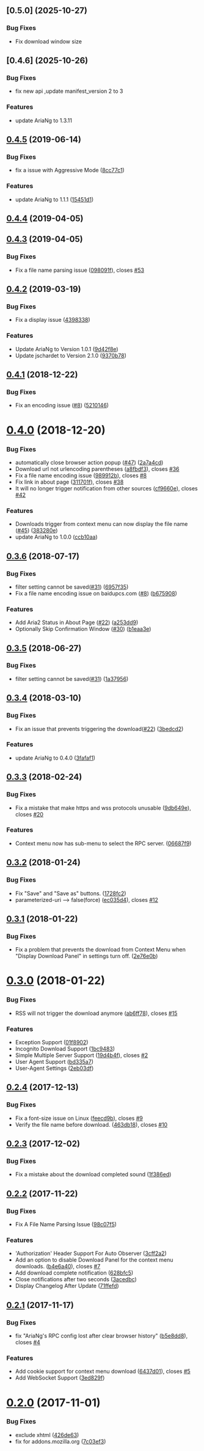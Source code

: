 ## [0.5.0] (2025-10-27)


### Bug Fixes

* Fix download window size


## [0.4.6] (2025-10-26)


### Bug Fixes

* fix new api ,update manifest_version 2 to 3


### Features

* update AriaNg to 1.3.11



## [0.4.5](https://github.com/RossWang/Aria2-Integration/compare/0.4.4...0.4.5) (2019-06-14)


### Bug Fixes

* fix a issue with Aggressive Mode ([8cc77c1](https://github.com/RossWang/Aria2-Integration/commit/8cc77c1))


### Features

* update AriaNg to 1.1.1 ([15451d1](https://github.com/RossWang/Aria2-Integration/commit/15451d1))



## [0.4.4](https://github.com/RossWang/Aria2-Integration/compare/0.4.3...0.4.4) (2019-04-05)



## [0.4.3](https://github.com/RossWang/Aria2-Integration/compare/0.4.2...0.4.3) (2019-04-05)


### Bug Fixes

* Fix a file name parsing issue ([098091f](https://github.com/RossWang/Aria2-Integration/commit/098091f)), closes [#53](https://github.com/RossWang/Aria2-Integration/issues/53)



## [0.4.2](https://github.com/RossWang/Aria2-Integration/compare/0.4.1...0.4.2) (2019-03-19)


### Bug Fixes

* Fix a display issue ([4398338](https://github.com/RossWang/Aria2-Integration/commit/4398338))


### Features

* Update AriaNg to Version 1.0.1 ([9d42f8e](https://github.com/RossWang/Aria2-Integration/commit/9d42f8e))
* Update jschardet to Version 2.1.0 ([9370b78](https://github.com/RossWang/Aria2-Integration/commit/9370b78))



## [0.4.1](https://github.com/RossWang/Aria2-Integration/compare/0.4.0...0.4.1) (2018-12-22)


### Bug Fixes

* Fix an encoding issue ([#8](https://github.com/RossWang/Aria2-Integration/issues/8)) ([5210146](https://github.com/RossWang/Aria2-Integration/commit/5210146))



# [0.4.0](https://github.com/RossWang/Aria2-Integration/compare/0.3.6...0.4.0) (2018-12-20)


### Bug Fixes

* automatically close browser action popup ([#47](https://github.com/RossWang/Aria2-Integration/issues/47)) ([2a7a4cd](https://github.com/RossWang/Aria2-Integration/commit/2a7a4cd))
* Download url not urlencoding parentheses ([a8fbdf3](https://github.com/RossWang/Aria2-Integration/commit/a8fbdf3)), closes [#36](https://github.com/RossWang/Aria2-Integration/issues/36)
* Fix a file name encoding issue ([989912b](https://github.com/RossWang/Aria2-Integration/commit/989912b)), closes [#8](https://github.com/RossWang/Aria2-Integration/issues/8)
* Fix link in about page ([311701f](https://github.com/RossWang/Aria2-Integration/commit/311701f)), closes [#38](https://github.com/RossWang/Aria2-Integration/issues/38)
* It will no longer trigger notification from other sources ([cf9660e](https://github.com/RossWang/Aria2-Integration/commit/cf9660e)), closes [#42](https://github.com/RossWang/Aria2-Integration/issues/42)


### Features

* Downloads trigger from context menu can now display the file name ([#45](https://github.com/RossWang/Aria2-Integration/issues/45)) ([383280e](https://github.com/RossWang/Aria2-Integration/commit/383280e))
* update AriaNg to 1.0.0 ([ccb10aa](https://github.com/RossWang/Aria2-Integration/commit/ccb10aa))



## [0.3.6](https://github.com/RossWang/Aria2-Integration/compare/0.3.5...0.3.6) (2018-07-17)


### Bug Fixes

* filter setting cannot be saved([#31](https://github.com/RossWang/Aria2-Integration/issues/31)) ([6957f35](https://github.com/RossWang/Aria2-Integration/commit/6957f35))
* Fix a file name encoding issue on baidupcs.com ([#8](https://github.com/RossWang/Aria2-Integration/issues/8)) ([b675908](https://github.com/RossWang/Aria2-Integration/commit/b675908))


### Features

* Add Aria2 Status in About Page ([#22](https://github.com/RossWang/Aria2-Integration/issues/22)) ([a253dd9](https://github.com/RossWang/Aria2-Integration/commit/a253dd9))
* Optionally Skip Confirmation Window ([#30](https://github.com/RossWang/Aria2-Integration/issues/30)) ([b1eaa3e](https://github.com/RossWang/Aria2-Integration/commit/b1eaa3e))



## [0.3.5](https://github.com/RossWang/Aria2-Integration/compare/0.3.4...0.3.5) (2018-06-27)


### Bug Fixes

* filter setting cannot be saved([#31](https://github.com/RossWang/Aria2-Integration/issues/31)) ([1a37956](https://github.com/RossWang/Aria2-Integration/commit/1a37956))



## [0.3.4](https://github.com/RossWang/Aria2-Integration/compare/0.3.3...0.3.4) (2018-03-10)


### Bug Fixes

* Fix an issue that prevents triggering the download([#22](https://github.com/RossWang/Aria2-Integration/issues/22)) ([3bedcd2](https://github.com/RossWang/Aria2-Integration/commit/3bedcd2))


### Features

* update AriaNg to 0.4.0 ([3fafaf1](https://github.com/RossWang/Aria2-Integration/commit/3fafaf1))



## [0.3.3](https://github.com/RossWang/Aria2-Integration/compare/0.3.2...0.3.3) (2018-02-24)


### Bug Fixes

* Fix a mistake that make https and wss protocols unusable ([9db649e](https://github.com/RossWang/Aria2-Integration/commit/9db649e)), closes [#20](https://github.com/RossWang/Aria2-Integration/issues/20)


### Features

* Context menu now has sub-menu to select the RPC server. ([06687f9](https://github.com/RossWang/Aria2-Integration/commit/06687f9))



## [0.3.2](https://github.com/RossWang/Aria2-Integration/compare/0.3.1...0.3.2) (2018-01-24)


### Bug Fixes

* Fix "Save" and "Save as" buttons. ([1728fc2](https://github.com/RossWang/Aria2-Integration/commit/1728fc2))
* parameterized-uri --> false(force) ([ec035d4](https://github.com/RossWang/Aria2-Integration/commit/ec035d4)), closes [#12](https://github.com/RossWang/Aria2-Integration/issues/12)



## [0.3.1](https://github.com/RossWang/Aria2-Integration/compare/0.3.0...0.3.1) (2018-01-22)


### Bug Fixes

* Fix a problem that prevents the download from Context Menu when "Display Download Panel" in settings turn off. ([2e76e0b](https://github.com/RossWang/Aria2-Integration/commit/2e76e0b))



# [0.3.0](https://github.com/RossWang/Aria2-Integration/compare/0.2.4...0.3.0) (2018-01-22)


### Bug Fixes

* RSS will not trigger the download anymore ([ab6ff78](https://github.com/RossWang/Aria2-Integration/commit/ab6ff78)), closes [#15](https://github.com/RossWang/Aria2-Integration/issues/15)


### Features

* Exception Support ([01f8902](https://github.com/RossWang/Aria2-Integration/commit/01f8902))
* Incognito Download Support ([1bc9483](https://github.com/RossWang/Aria2-Integration/commit/1bc9483))
* Simple Multiple Server Support ([19d4b4f](https://github.com/RossWang/Aria2-Integration/commit/19d4b4f)), closes [#2](https://github.com/RossWang/Aria2-Integration/issues/2)
* User Agent Support ([bd335a7](https://github.com/RossWang/Aria2-Integration/commit/bd335a7))
* User-Agent Settings ([2eb03df](https://github.com/RossWang/Aria2-Integration/commit/2eb03df))



## [0.2.4](https://github.com/RossWang/Aria2-Integration/compare/0.2.3...0.2.4) (2017-12-13)


### Bug Fixes

* Fix a font-size issue on Linux ([feecd9b](https://github.com/RossWang/Aria2-Integration/commit/feecd9b)), closes [#9](https://github.com/RossWang/Aria2-Integration/issues/9)
* Verify the file name before download. ([463db18](https://github.com/RossWang/Aria2-Integration/commit/463db18)), closes [#10](https://github.com/RossWang/Aria2-Integration/issues/10)



## [0.2.3](https://github.com/RossWang/Aria2-Integration/compare/0.2.2...0.2.3) (2017-12-02)


### Bug Fixes

* Fix a mistake about the download completed sound ([1f386ed](https://github.com/RossWang/Aria2-Integration/commit/1f386ed))



## [0.2.2](https://github.com/RossWang/Aria2-Integration/compare/0.2.1...0.2.2) (2017-11-22)


### Bug Fixes

* Fix A File Name Parsing Issue ([98c07f5](https://github.com/RossWang/Aria2-Integration/commit/98c07f5))


### Features

* 'Authorization' Header Support For Auto Observer ([3cff2a2](https://github.com/RossWang/Aria2-Integration/commit/3cff2a2))
* Add an option to disable Download Panel for the context menu downloads. ([b4e6a40](https://github.com/RossWang/Aria2-Integration/commit/b4e6a40)), closes [#7](https://github.com/RossWang/Aria2-Integration/issues/7)
* Add download complete notification ([628bfc5](https://github.com/RossWang/Aria2-Integration/commit/628bfc5))
* Close notifications after two seconds ([3acedbc](https://github.com/RossWang/Aria2-Integration/commit/3acedbc))
* Display Changelog After Update ([71ffefd](https://github.com/RossWang/Aria2-Integration/commit/71ffefd))



## [0.2.1](https://github.com/RossWang/Aria2-Integration/compare/0.2.0...0.2.1) (2017-11-17)


### Bug Fixes

* fix "AriaNg's RPC config lost after clear browser history" ([b5e8dd8](https://github.com/RossWang/Aria2-Integration/commit/b5e8dd8)), closes [#4](https://github.com/RossWang/Aria2-Integration/issues/4)


### Features

* Add cookie support for context menu download ([6437d01](https://github.com/RossWang/Aria2-Integration/commit/6437d01)), closes [#5](https://github.com/RossWang/Aria2-Integration/issues/5)
* Add WebSocket Support ([3ed829f](https://github.com/RossWang/Aria2-Integration/commit/3ed829f))



# [0.2.0](https://github.com/RossWang/Aria2-Integration/compare/426de63...0.2.0) (2017-11-01)


### Bug Fixes

* exclude xhtml ([426de63](https://github.com/RossWang/Aria2-Integration/commit/426de63))
* fix for addons.mozilla.org ([7c03ef3](https://github.com/RossWang/Aria2-Integration/commit/7c03ef3))



